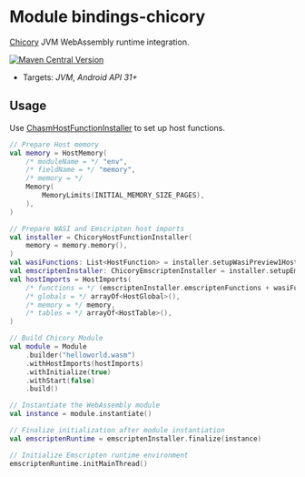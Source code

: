 # Module bindings-chicory

[Chicory] JVM WebAssembly runtime integration.

[<img alt="Maven Central Version" src="https://img.shields.io/maven-central/v/at.released.weh/bindings-chicory?style=flat-square">](https://central.sonatype.com/artifact/at.released.weh/bindings-chicory/overview)

* Targets: *JVM*, *Android API 31+*

## Usage

Use [ChasmHostFunctionInstaller](https://weh.released.at/api/bindings-chicory/at.released.weh.bindings.chicory/-chicory-host-function-installer/index.html)
to set up host functions.

```kotlin
// Prepare Host memory
val memory = HostMemory(
    /* moduleName = */ "env",
    /* fieldName = */ "memory",
    /* memory = */
    Memory(
        MemoryLimits(INITIAL_MEMORY_SIZE_PAGES),
    ),
)

// Prepare WASI and Emscripten host imports
val installer = ChicoryHostFunctionInstaller(
    memory = memory.memory(),
)
val wasiFunctions: List<HostFunction> = installer.setupWasiPreview1HostFunctions()
val emscriptenInstaller: ChicoryEmscriptenInstaller = installer.setupEmscriptenFunctions()
val hostImports = HostImports(
    /* functions = */ (emscriptenInstaller.emscriptenFunctions + wasiFunctions).toTypedArray(),
    /* globals = */ arrayOf<HostGlobal>(),
    /* memory = */ memory,
    /* tables = */ arrayOf<HostTable>(),
)

// Build Chicory Module
val module = Module
    .builder("helloworld.wasm")
    .withHostImports(hostImports)
    .withInitialize(true)
    .withStart(false)
    .build()

// Instantiate the WebAssembly module
val instance = module.instantiate()

// Finalize initialization after module instantiation
val emscriptenRuntime = emscriptenInstaller.finalize(instance)

// Initialize Emscripten runtime environment
emscriptenRuntime.initMainThread()

```

[Chicory]: https://github.com/dylibso/chicory
